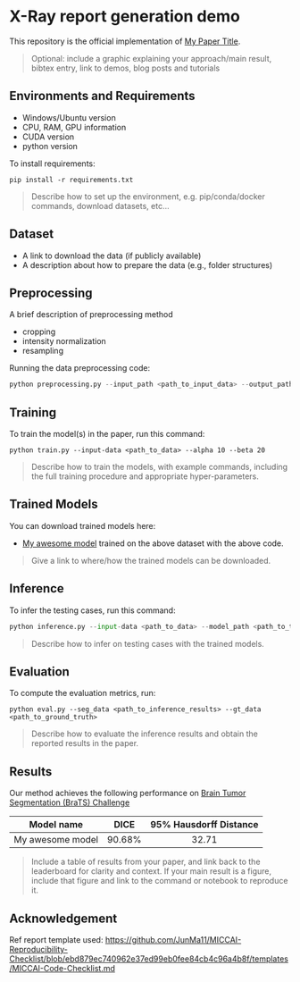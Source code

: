 
# X-Ray report generation demo

This repository is the official implementation of [My Paper Title](TBA). 

>Optional: include a graphic explaining your approach/main result, bibtex entry, link to demos, blog posts and tutorials

## Environments and Requirements

- Windows/Ubuntu version
- CPU, RAM, GPU information
- CUDA version
- python version

To install requirements:

```setup
pip install -r requirements.txt
```

>Describe how to set up the environment, e.g. pip/conda/docker commands, download datasets, etc...



## Dataset

- A link to download the data (if publicly available)
- A description about how to prepare the data (e.g., folder structures)

## Preprocessing

A brief description of preprocessing method

- cropping
- intensity normalization
- resampling

Running the data preprocessing code:

```python
python preprocessing.py --input_path <path_to_input_data> --output_path <path_to_output_data>
```

## Training

To train the model(s) in the paper, run this command:

```train
python train.py --input-data <path_to_data> --alpha 10 --beta 20
```

>Describe how to train the models, with example commands, including the full training procedure and appropriate hyper-parameters.



## Trained Models

You can download trained models here:

- [My awesome model](https://drive.google.com/mymodel.pth) trained on the above dataset with the above code. 

>Give a link to where/how the trained models can be downloaded.



## Inference

To infer the testing cases, run this command:

```python
python inference.py --input-data <path_to_data> --model_path <path_to_trained_model> --output_path <path_to_output_data>
```

> Describe how to infer on testing cases with the trained models.



## Evaluation

To compute the evaluation metrics, run:

```eval
python eval.py --seg_data <path_to_inference_results> --gt_data <path_to_ground_truth>
```

>Describe how to evaluate the inference results and obtain the reported results in the paper.



## Results

Our method achieves the following performance on [Brain Tumor Segmentation (BraTS) Challenge](https://www.med.upenn.edu/cbica/brats2020/)

| Model name       |  DICE  | 95% Hausdorff Distance |
| ---------------- | :----: | :--------------------: |
| My awesome model | 90.68% |         32.71          |

>Include a table of results from your paper, and link back to the leaderboard for clarity and context. If your main result is a figure, include that figure and link to the command or notebook to reproduce it. 


## Acknowledgement

Ref report template used:
https://github.com/JunMa11/MICCAI-Reproducibility-Checklist/blob/ebd879ec740962e37ed99eb0fee84cb4c96a4b8f/templates/MICCAI-Code-Checklist.md